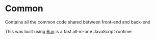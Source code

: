 # Common

Contains all the common code shared between front-end and back-end

This was built using [Bun](https://bun.sh) is a fast all-in-one JavaScript runtime
